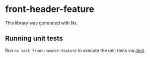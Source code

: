 # front-header-feature

This library was generated with [Nx](https://nx.dev).

## Running unit tests

Run `nx test front-header-feature` to execute the unit tests via [Jest](https://jestjs.io).

